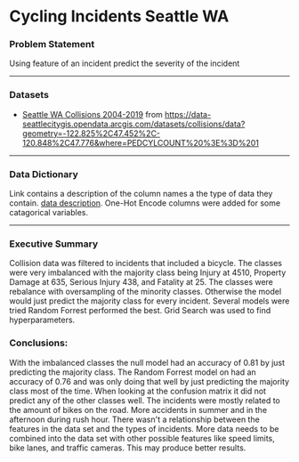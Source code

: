 # Cycling Incidents Seattle WA

### Problem Statement

Using feature of an incident predict the severity of the incident


---

### Datasets


- [Seattle WA Collisions 2004-2019](./Collisions.csv)
from https://data-seattlecitygis.opendata.arcgis.com/datasets/collisions/data?geometry=-122.825%2C47.452%2C-120.848%2C47.776&where=PEDCYLCOUNT%20%3E%3D%201

---

### Data Dictionary

Link contains a description of the column names a the type of data they contain.
[data description](https://www.seattle.gov/Documents/Departments/SDOT/GIS/Collisions_OD.pdf).
One-Hot Encode columns were added for some catagorical variables.

---
### Executive Summary

Collision data was filtered to incidents that included a bicycle. The classes were very imbalanced with the majority class being Injury at 4510, Property Damage at 635, Serious Injury 438, and Fatality at 25. The classes were rebalance with oversampling of the minority classes. Otherwise the model would just predict the majority class for every incident. Several models were tried Random Forrest performed the best. Grid Search was used to find hyperparameters.



### Conclusions:

With the imbalanced classes the null model had an accuracy of 0.81 by just predicting the majority class. The Random Forrest model on had an accuracy of 0.76 and was only doing that well by just predicting the majority class most of the time. When looking at the confusion matrix it did not predict any of the other classes well. The incidents were mostly related to the amount of bikes on the road. More accidents in summer and in the afternoon during rush hour. There wasn't a relationship between the features in the data set and the types of incidents. More data needs to be combined into the data set with other possible features like speed limits, bike lanes, and traffic cameras. This may produce better results.  
